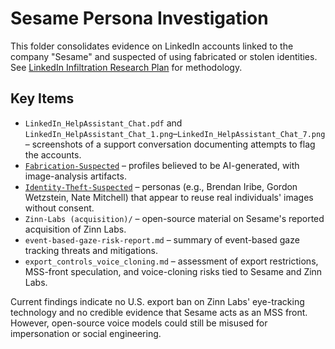 # Sesame Persona Investigation

This folder consolidates evidence on LinkedIn accounts linked to the company "Sesame" and suspected of using fabricated or stolen identities.
See [LinkedIn Infiltration Research Plan](../../Intelligence-Analyst/LinkedIn_Infiltration_Research_Plan.md) for methodology.

## Key Items
- `LinkedIn_HelpAssistant_Chat.pdf` and `LinkedIn_HelpAssistant_Chat_1.png`–`LinkedIn_HelpAssistant_Chat_7.png` – screenshots of a support conversation documenting attempts to flag the accounts.
- [`Fabrication-Suspected`](Fabrication-Suspected/) – profiles believed to be AI-generated, with image-analysis artifacts.
- [`Identity-Theft-Suspected`](Identity-Theft-Suspected/) – personas (e.g., Brendan Iribe, Gordon Wetzstein, Nate Mitchell) that appear to reuse real individuals' images without consent.
- `Zinn-Labs (acquisition)/` – open-source material on Sesame's reported acquisition of Zinn Labs.
- `event-based-gaze-risk-report.md` – summary of event-based gaze tracking threats and mitigations.
- `export_controls_voice_cloning.md` – assessment of export restrictions, MSS-front speculation, and voice-cloning risks tied to Sesame and Zinn Labs.

Current findings indicate no U.S. export ban on Zinn Labs' eye-tracking technology and no credible evidence that Sesame acts as an MSS front. However, open-source voice models could still be misused for impersonation or social engineering.
